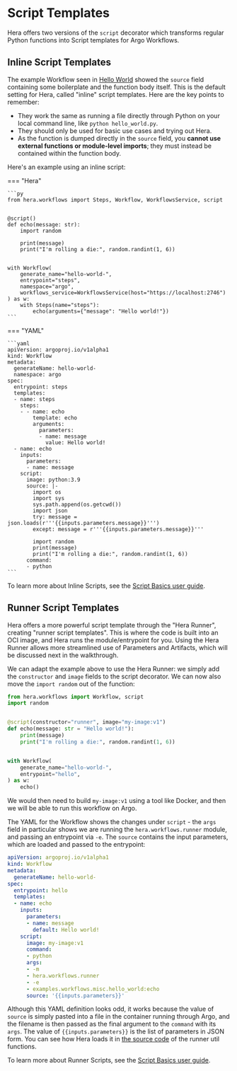 # Script Templates

Hera offers two versions of the `script` decorator which transforms regular Python functions into Script templates for
Argo Workflows.

## Inline Script Templates

The example Workflow seen in [Hello World](./hello-world.md) showed the `source` field containing some boilerplate and
the function body itself. This is the default setting for Hera, called "inline" script templates. Here are the key
points to remember:

* They work the same as running a file directly through Python on your local command line, like `python hello_world.py`.
* They should only be used for basic use cases and trying out Hera.
* As the function is dumped directly in the `source` field, you **cannot use external functions or module-level
  imports**; they must instead be contained within the function body.
  
Here's an example using an inline script:

=== "Hera"

    ```py
    from hera.workflows import Steps, Workflow, WorkflowsService, script


    @script()
    def echo(message: str):
        import random

        print(message)
        print("I'm rolling a die:", random.randint(1, 6))


    with Workflow(
        generate_name="hello-world-",
        entrypoint="steps",
        namespace="argo",
        workflows_service=WorkflowsService(host="https://localhost:2746")
    ) as w:
        with Steps(name="steps"):
            echo(arguments={"message": "Hello world!"})
    ```

=== "YAML"

    ```yaml
    apiVersion: argoproj.io/v1alpha1
    kind: Workflow
    metadata:
      generateName: hello-world-
      namespace: argo
    spec:
      entrypoint: steps
      templates:
      - name: steps
        steps:
        - - name: echo
            template: echo
            arguments:
              parameters:
              - name: message
                value: Hello world!
      - name: echo
        inputs:
          parameters:
          - name: message
        script:
          image: python:3.9
          source: |-
            import os
            import sys
            sys.path.append(os.getcwd())
            import json
            try: message = json.loads(r'''{{inputs.parameters.message}}''')
            except: message = r'''{{inputs.parameters.message}}'''

            import random
            print(message)
            print("I'm rolling a die:", random.randint(1, 6))
          command:
          - python
    ```


To learn more about Inline Scripts, see the
[Script Basics user guide](../user-guides/script-basics.md#inlinescriptconstructor).

## Runner Script Templates

Hera offers a more powerful script template through the "Hera Runner", creating "runner script templates". This is where
the code is built into an OCI image, and Hera runs the module/entrypoint for you. Using the Hera Runner allows more
streamlined use of Parameters and Artifacts, which will be discussed next in the walkthrough.

We can adapt the example above to use the Hera Runner: we simply add the `constructor` and `image` fields to the
script decorator. We can now also move the `import random` out of the function:

```py
from hera.workflows import Workflow, script
import random


@script(constructor="runner", image="my-image:v1")
def echo(message: str = "Hello world!"):
    print(message)
    print("I'm rolling a die:", random.randint(1, 6))


with Workflow(
    generate_name="hello-world-",
    entrypoint="hello",
) as w:
    echo()
```

We would then need to build `my-image:v1` using a tool like Docker, and then we will be able to run this workflow on Argo.

The YAML for the Workflow shows the changes under `script` - the `args` field in particular shows we are running the
`hera.workflows.runner` module, and passing an entrypoint via `-e`. The `source` contains the input parameters, which
are loaded and passed to the entrypoint:

```yaml
apiVersion: argoproj.io/v1alpha1
kind: Workflow
metadata:
  generateName: hello-world-
spec:
  entrypoint: hello
  templates:
  - name: echo
    inputs:
      parameters:
      - name: message
        default: Hello world!
    script:
      image: my-image:v1
      command:
      - python
      args:
      - -m
      - hera.workflows.runner
      - -e
      - examples.workflows.misc.hello_world:echo
      source: '{{inputs.parameters}}'
```

Although this YAML definition looks odd, it works because the value of `source` is simply pasted into a file in the
container running through Argo, and the filename is then passed as the final argument to the `command` with its `args`.
The value of `{{inputs.parameters}}` is the list of parameters in JSON form. You can see how Hera loads it in
[the source code](https://github.com/argoproj-labs/hera/blob/86e25e/src/hera/workflows/_runner/util.py#L274-L295) of the
runner util functions.

To learn more about Runner Scripts, see the
[Script Basics user guide](../user-guides/script-basics.md#runnerscriptconstructor).
